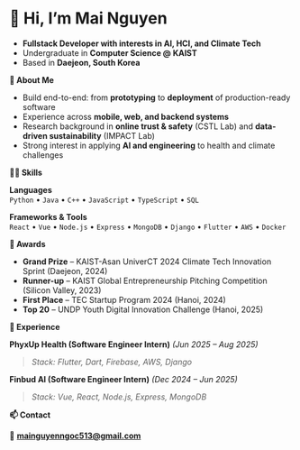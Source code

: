 # 👋 Hi, I’m Mai Nguyen  

- **Fullstack Developer with interests in AI, HCI, and Climate Tech**  
- Undergraduate in **Computer Science @ KAIST**  
- Based in **Daejeon, South Korea** 

**🚀 About Me**

- Build end-to-end: from **prototyping** to **deployment** of production-ready software  
- Experience across **mobile, web, and backend systems**  
- Research background in **online trust & safety** (CSTL Lab) and **data-driven sustainability** (IMPACT Lab)  
- Strong interest in applying **AI and engineering** to health and climate challenges   


**🧑‍💻 Skills**

**Languages**  
`Python` • `Java` • `C++` • `JavaScript` • `TypeScript` • `SQL`  

**Frameworks & Tools**  
`React` • `Vue` • `Node.js` • `Express` • `MongoDB` • `Django` • `Flutter` • `AWS` • `Docker`  



**🏅 Awards**

- **Grand Prize** – KAIST-Asan UniverCT 2024 Climate Tech Innovation Sprint (Daejeon, 2024) 
- **Runner-up** – KAIST Global Entrepreneurship Pitching Competition (Silicon Valley, 2023)  
- **First Place** – TEC Startup Program 2024 (Hanoi, 2024)  
- **Top 20** – UNDP Youth Digital Innovation Challenge (Hanoi, 2025)  



**💼 Experience**

**PhyxUp Health (Software Engineer Intern)** *(Jun 2025 – Aug 2025)*  
> *Stack: Flutter, Dart, Firebase, AWS, Django*  

**Finbud AI (Software Engineer Intern)** *(Dec 2024 – Jun 2025)*  
> *Stack: Vue, React, Node.js, Express, MongoDB*  


**📫 Contact**
 
📧 **mainguyenngoc513@gmail.com**  

